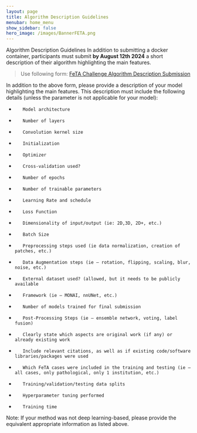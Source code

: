 ```yaml
---
layout: page
title: Algorithm Description Guidelines
menubar: home_menu
show_sidebar: false
hero_image: /images/BannerFETA.png
---
```


Algorithm Description Guidelines
In addition to submitting a docker container, participants must submit **by August 12th 2024** a short description of their algorithm highlighting the main features. 

> Use following form: [FeTA Challenge Algorithm Description Submission](https://unils-my.sharepoint.com/:w:/g/personal/meritxell_bachcuadra_unil_ch/Ee8SkAh6LoNMqFlB5BUD7tABtUELTviEo4CrlpcvH7UHPg?e=JenG4Q)

In addition to the above form, please provide a description of your model highlighting the main features. This description must include the following details (unless the parameter is not applicable for your model):

-        Model architecture

-        Number of layers

-        Convolution kernel size

-        Initialization

-        Optimizer

-        Cross-validation used?

-        Number of epochs

-        Number of trainable parameters

-        Learning Rate and schedule

-        Loss Function

-        Dimensionality of input/output (ie: 2D,3D, 2D+, etc.)

-        Batch Size

-        Preprocessing steps used (ie data normalization, creation of patches, etc.)

-        Data Augmentation steps (ie – rotation, flipping, scaling, blur, noise, etc.)

-        External dataset used? (allowed, but it needs to be publicly available

-        Framework (ie – MONAI, nnUNet, etc.)

-        Number of models trained for final submission

-        Post-Processing Steps (ie – ensemble network, voting, label fusion)

-        Clearly state which aspects are original work (if any) or already existing work

-        Include relevant citations, as well as if existing code/software libraries/packages were used

-        Which FeTA cases were included in the training and testing (ie – all cases, only pathological, only 1 institution, etc.)

-        Training/validation/testing data splits

-        Hyperparameter tuning performed

-        Training time

 

Note: If your method was not deep learning-based, please provide the equivalent appropriate information as listed above. 